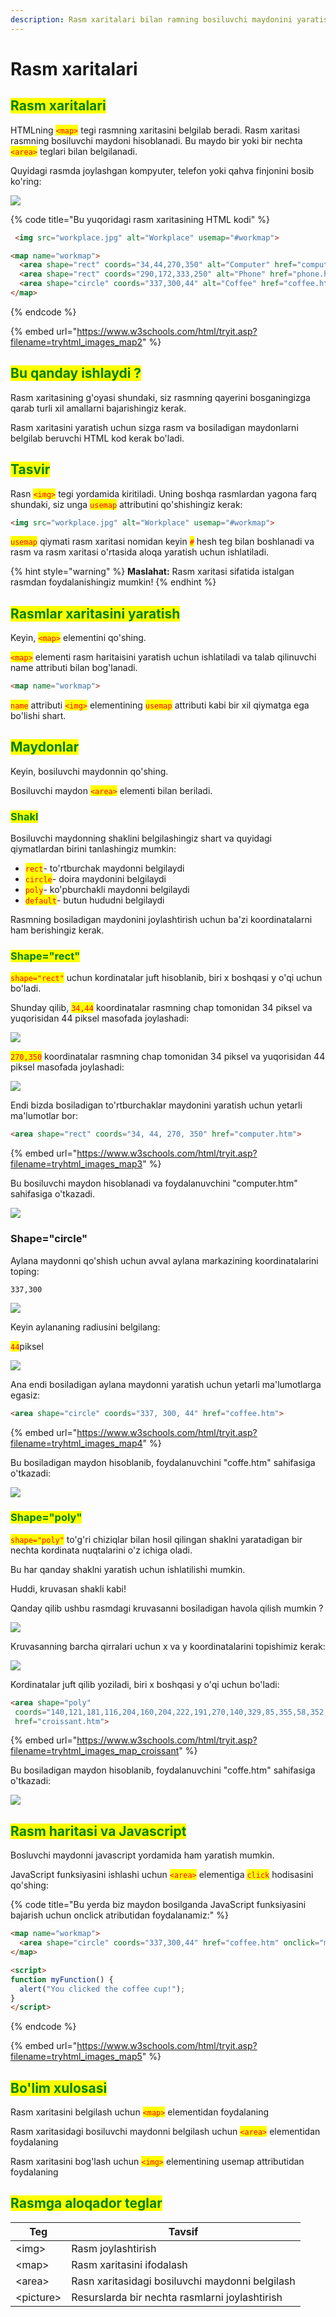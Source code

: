 ```yaml
---
description: Rasm xaritalari bilan ramning bosiluvchi maydonini yaratishingiz mumkin
---
```


# Rasm xaritalari

## <mark style="color:green;">Rasm xaritalari</mark>

HTMLning <mark style="color:red;">`<map>`</mark> tegi rasmning xaritasini belgilab beradi. Rasm xaritasi rasmning bosiluvchi maydoni hisoblanadi. Bu maydo bir yoki bir nechta <mark style="color:red;">`<area>`</mark> teglari bilan belgilanadi.

Quyidagi rasmda joylashgan kompyuter, telefon yoki qahva finjonini bosib ko'ring:

![](<../../../.gitbook/assets/image (339).png>)

{% code title="Bu yuqoridagi rasm xaritasining HTML kodi" %}
```html
 <img src="workplace.jpg" alt="Workplace" usemap="#workmap">

<map name="workmap">
  <area shape="rect" coords="34,44,270,350" alt="Computer" href="computer.htm">
  <area shape="rect" coords="290,172,333,250" alt="Phone" href="phone.htm">
  <area shape="circle" coords="337,300,44" alt="Coffee" href="coffee.htm">
</map> 
```
{% endcode %}

{% embed url="https://www.w3schools.com/html/tryit.asp?filename=tryhtml_images_map2" %}

## <mark style="color:green;">Bu qanday ishlaydi ?</mark>

Rasm xaritasining g'oyasi shundaki, siz rasmning qayerini bosganingizga qarab turli xil amallarni bajarishingiz kerak.

Rasm xaritasini yaratish uchun sizga rasm va bosiladigan maydonlarni belgilab beruvchi HTML kod kerak bo'ladi.

## <mark style="color:green;">Tasvir</mark>

Rasn  <mark style="color:red;">`<img>`</mark> tegi yordamida kiritiladi. Uning boshqa rasmlardan yagona farq shundaki, siz unga <mark style="color:red;">`usemap`</mark> attributini qo'shishingiz kerak:

```html
<img src="workplace.jpg" alt="Workplace" usemap="#workmap">
```

<mark style="color:red;">`usemap`</mark> qiymati rasm xaritasi nomidan keyin <mark style="color:red;">`#`</mark> hesh teg bilan boshlanadi va rasm va rasm xaritasi o'rtasida aloqa yaratish uchun ishlatiladi.

{% hint style="warning" %}
**Maslahat:** Rasm xaritasi sifatida istalgan rasmdan foydalanishingiz mumkin!
{% endhint %}

## <mark style="color:green;">Rasmlar xaritasini yaratish</mark>

Keyin, <mark style="color:red;">`<map>`</mark> elementini qo'shing.

<mark style="color:red;">`<map>`</mark> elementi rasm haritaisini yaratish uchun ishlatiladi va talab qilinuvchi name attributi bilan bog'lanadi.

```html
<map name="workmap">
```

<mark style="color:red;">`name`</mark> attributi <mark style="color:red;">`<img>`</mark> elementining <mark style="color:red;">`usemap`</mark> attributi kabi bir xil qiymatga ega bo'lishi shart.

## <mark style="color:green;">Maydonlar</mark>

Keyin, bosiluvchi maydonnin qo'shing.

Bosiluvchi maydon <mark style="color:red;">`<area>`</mark> elementi bilan beriladi.

### <mark style="color:green;">Shakl</mark>

Bosiluvchi maydonning shaklini belgilashingiz shart va quyidagi qiymatlardan birini tanlashingiz mumkin:

* <mark style="color:red;">`rect`</mark>- to'rtburchak maydonni belgilaydi
* <mark style="color:red;">`circle`</mark>- doira maydonini belgilaydi
* <mark style="color:red;">`poly`</mark>- ko'pburchakli maydonni belgilaydi
* <mark style="color:red;">`default`</mark>- butun hududni belgilaydi

Rasmning bosiladigan maydonini joylashtirish uchun ba'zi koordinatalarni ham berishingiz kerak.

### <mark style="color:green;">Shape="rect"</mark>

<mark style="color:red;">`shape="rect"`</mark> uchun kordinatalar juft hisoblanib, biri x boshqasi y o'qi uchun bo'ladi.

Shunday qilib,  <mark style="color:red;">`34,44`</mark> koordinatalar rasmning chap tomonidan 34 piksel va yuqorisidan 44 piksel masofada joylashadi:

![](<../../../.gitbook/assets/image (334).png>)

<mark style="color:red;">`270,350`</mark> koordinatalar rasmning chap tomonidan 34 piksel va yuqorisidan 44 piksel masofada joylashadi:

![](<../../../.gitbook/assets/image (314).png>)

Endi bizda bosiladigan to'rtburchaklar maydonini yaratish uchun yetarli ma'lumotlar bor:

```html
<area shape="rect" coords="34, 44, 270, 350" href="computer.htm"> 
```

{% embed url="https://www.w3schools.com/html/tryit.asp?filename=tryhtml_images_map3" %}

Bu bosiluvchi maydon hisoblanadi va foydalanuvchini "computer.htm" sahifasiga o'tkazadi.

![](<../../../.gitbook/assets/image (341).png>)

### Shape="circle"

Aylana maydonni qo'shish uchun avval aylana markazining koordinatalarini toping:

`337,300`

![](<../../../.gitbook/assets/image (820).png>)

Keyin aylananing radiusini belgilang:

<mark style="color:red;">`44`</mark>piksel

![](<../../../.gitbook/assets/image (329).png>)

Ana endi bosiladigan aylana maydonni yaratish uchun yetarli ma'lumotlarga egasiz:

```html
<area shape="circle" coords="337, 300, 44" href="coffee.htm">
```

{% embed url="https://www.w3schools.com/html/tryit.asp?filename=tryhtml_images_map4" %}

Bu bosiladigan maydon hisoblanib, foydalanuvchini "coffe.htm" sahifasiga o'tkazadi:

![](<../../../.gitbook/assets/image (321).png>)

### <mark style="color:green;">Shape="poly"</mark>

<mark style="color:red;">`shape="poly"`</mark> to'g'ri chiziqlar bilan hosil qilingan shaklni yaratadigan bir nechta kordinata nuqtalarini o'z ichiga oladi.

Bu har qanday shaklni yaratish uchun ishlatilishi mumkin.

Huddi, kruvasan shakli kabi!

Qanday qilib ushbu rasmdagi kruvasanni bosiladigan havola qilish mumkin ?

![](<../../../.gitbook/assets/image (297).png>)

Kruvasanning barcha qirralari uchun x va y koordinatalarini topishimiz kerak:

![](<../../../.gitbook/assets/image (358).png>)

Kordinatalar juft qilib yoziladi, biri x boshqasi y o'qi uchun bo'ladi:

```html
<area shape="poly" 
 coords="140,121,181,116,204,160,204,222,191,270,140,329,85,355,58,352,37,322,40,259,103,161,128,147"
 href="croissant.htm"> 
```

{% embed url="https://www.w3schools.com/html/tryit.asp?filename=tryhtml_images_map_croissant" %}

Bu bosiladigan maydon hisoblanib, foydalanuvchini "coffe.htm" sahifasiga o'tkazadi:

![](<../../../.gitbook/assets/image (325).png>)

## <mark style="color:green;">Rasm haritasi va Javascript</mark>

Bosluvchi maydonni javascript yordamida ham yaratish mumkin.

JavaScript funksiyasini ishlashi uchun <mark style="color:red;">`<area>`</mark> elementiga <mark style="color:red;">`click`</mark> hodisasini qo'shing:

{% code title="Bu yerda biz maydon bosilganda JavaScript funksiyasini bajarish uchun onclick atributidan foydalanamiz:" %}
```html
<map name="workmap">
  <area shape="circle" coords="337,300,44" href="coffee.htm" onclick="myFunction()">
</map>

<script>
function myFunction() {
  alert("You clicked the coffee cup!");
}
</script>
```
{% endcode %}

{% embed url="https://www.w3schools.com/html/tryit.asp?filename=tryhtml_images_map5" %}

## <mark style="color:green;">Bo'lim xulosasi</mark>

Rasm xaritasini belgilash uchun <mark style="color:red;">`<map>`</mark> elementidan foydalaning

Rasm xaritasidagi bosiluvchi maydonni belgilash uchun <mark style="color:red;">`<area>`</mark> elementidan foydalaning

Rasm xaritasini bog'lash uchun <mark style="color:red;">`<img>`</mark> elementining usemap attributidan foydalaning

## <mark style="color:green;">Rasmga aloqador teglar</mark>

| Teg        | Tavsif                                          |
| ---------- | ----------------------------------------------- |
| \<img>     | Rasm joylashtirish                              |
| \<map>     | Rasm xaritasini ifodalash                       |
| \<area>    | Rasn xaritasidagi bosiluvchi maydonni belgilash |
| \<picture> | Resurslarda bir nechta rasmlarni joylashtirish  |
